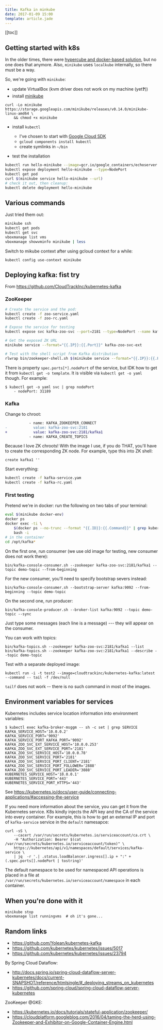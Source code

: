 ```yaml
---
title: Kafka in minkube
date: 2017-01-09 15:00
template: article.jade
---
```


[[toc]]

## Getting started with k8s

In the older times, there were [hypercube and docker-based solution],
but no one does that anymore. Also, `minikube` uses `localkube`
internally, so there must be a way.

[hypercube and docker-based solution]: https://github.com/kubernetes/community/blob/master/contributors/devel/local-cluster/docker.md

So, we're going with `minikube`:

* update VirtualBox (kvm driver does not work on my machine (yet:question:))
* install [minikube](https://github.com/kubernetes/minikube/releases)

```
curl -Lo minikube https://storage.googleapis.com/minikube/releases/v0.14.0/minikube-linux-amd64 \
    && chmod +x minikube
```

* install `kubectl`
  * I've chosen to start with [Google Cloud SDK](https://cloud.google.com/sdk/docs/quickstart-linux)
  * `gcloud components install kubectl`
  * create symlinks in `~/bin`

* test the installation

```bash
kubectl run hello-minikube --image=gcr.io/google_containers/echoserver:1.4 --port=8080
kubectl expose deployment hello-minikube --type=NodePort
kubectl get pod
curl $(minikube service hello-minikube --url)
# check it out, then cleanup:
kubectl delete deployment hello-minikube
```

## Various commands

Just tried them out:

```bash
minikube ssh
kubectl get pods
kubectl get svc
vboxmanage list vms
vboxmanage showvminfo minikube | less
```

Switch to mikube context after using gcloud context for a while:

```
kubectl config use-context minikube
```

## Deploying kafka: fist try

From https://github.com/CloudTrackInc/kubernetes-kafka

### ZooKeeper

```bash
# Create the service and the pod:
kubectl create -f zoo-service.yaml
kubectl create -f zoo-rc.yaml

# Expose the service for testing
kubectl expose svc kafka-zoo-svc --port=2181 --type=NodePort --name kafka-zoo-svc-ext

# Get the exposed ZK URL
minikube service --format="{{.IP}}:{{.Port}}" kafka-zoo-svc-ext

# Test with the shell script from Kafka distribution
rlwrap bin/zookeeper-shell.sh $(minikube service --format="{{.IP}}:{{.Port}}" kafka-zoo-svc-ext)
```

There is property `spec.ports[*].nodePort` of the service,
but IDK how to get it from `kubectl get -o template`. It is
visible via `kubectl get -o yaml` though. For example:

```
$ kubectl get -o yaml svc | grep nodePort
    - nodePort: 31189
```

### Kafka

Change to chroot:

```diff
           - name: KAFKA_ZOOKEEPER_CONNECT
-            value: kafka-zoo-svc:2181
+            value: kafka-zoo-svc:2181/kafka1
           - name: KAFKA_CREATE_TOPICS
```

Because I love ZK chroots! With the image I use, if you do THAT, you'll have
to create the corresponding ZK node. For example, type this into ZK shell:

```
create kafka1 ''
```

Start everything:


```bash
kubectl create -f kafka-service.yam
kubectl create -f kafka-rc.yaml
```

### First testing

Pretend we're in docker: run the following on two tabs of your terminal:

```bash
eval $(minikube docker-env)
docker ps
docker exec -ti \
    $(docker ps --no-trunc --format "{{.ID}}:{{.Command}}" | grep kubernetes-start | head -n1 | cut -d: -f1) \
    bash -i
# in the container
cd /opt/kafka*
```

On the first one, run consumer (we use old image for testing, new consumer does not work there):

    bin/kafka-console-consumer.sh --zookeeper kafka-zoo-svc:2181/kafka1 --topic demo-topic --from-beginning

For the new consumer, you'll need to specify bootstrap severs instead:

    bin/kafka-console-consumer.sh --bootstrap-server kafka:9092 --from-beginning --topic demo-topic

On the second one, run producer:

    bin/kafka-console-producer.sh --broker-list kafka:9092 --topic demo-topic --sync

Just type some messages (each line is a message) --- they will appear on the consumer.

You can work with topics:

    bin/kafka-topics.sh --zookeeper kafka-zoo-svc:2181/kafka1 --list
    bin/kafka-topics.sh --zookeeper kafka-zoo-svc:2181/kafka1 --describe --topic demo-topic

Test with a separate deployed image:

    kubectl run -i -t test2 --image=cloudtrackinc/kubernetes-kafka:latest --command -- tail -f /dev/null

`tailf` does not work -- there is no such command in most of the images.

## Environment variables for services

Kubernetes includes service location information into environment variables:

```
$ kubectl exec kafka-broker-msggm -- sh -c set | grep SERVICE
KAFKA_SERVICE_HOST='10.0.0.2'
KAFKA_SERVICE_PORT='9092'
KAFKA_SERVICE_PORT_KAFKA_PORT='9092'
KAFKA_ZOO_SVC_EXT_SERVICE_HOST='10.0.0.253'
KAFKA_ZOO_SVC_EXT_SERVICE_PORT='2181'
KAFKA_ZOO_SVC_SERVICE_HOST='10.0.0.78'
KAFKA_ZOO_SVC_SERVICE_PORT='2181'
KAFKA_ZOO_SVC_SERVICE_PORT_CLIENT='2181'
KAFKA_ZOO_SVC_SERVICE_PORT_FOLLOWER='2888'
KAFKA_ZOO_SVC_SERVICE_PORT_LEADER='3888'
KUBERNETES_SERVICE_HOST='10.0.0.1'
KUBERNETES_SERVICE_PORT='443'
KUBERNETES_SERVICE_PORT_HTTPS='443'
```

See https://kubernetes.io/docs/user-guide/connecting-applications/#accessing-the-service

If you need more information about the service, you can get it from the
Kubernetes service. K8s kindly injects the API key and the CA of the
service into every container. For example, this is how to get
an external IP and port of `kafka-service` service in the `default`
namesapce:

```
curl -sS \
    --cacert /var/run/secrets/kubernetes.io/serviceaccount/ca.crt \
    -H "Authorization: Bearer $(cat /var/run/secrets/kubernetes.io/serviceaccount/token)" \
    https://kubernetes/api/v1/namespaces/default/services/kafka-service \
    | jq  -r '.| .status.loadBalancer.ingress[].ip + ":" + (.spec.ports[].nodePort | tostring)'
```

The default namespace to be used for namespaced API operations is placed in a file
at `/var/run/secrets/kubernetes.io/serviceaccount/namespace` in each container.

## When you're done with it

```
minikube stop
vboxmanage list runningvms  # oh it's gone...
```

## Random links

* https://github.com/Yolean/kubernetes-kafka
* https://github.com/kubernetes/kubernetes/issues/5017
* https://github.com/kubernetes/kubernetes/issues/23794

By Spring Cloud Dataflow:
* http://docs.spring.io/spring-cloud-dataflow-server-kubernetes/docs/current-SNAPSHOT/reference/htmlsingle/#_deploying_streams_on_kubernetes
* https://github.com/spring-cloud/spring-cloud-dataflow-server-kubernetes

ZooKeeper @GKE:
* https://kubernetes.io/docs/tutorials/stateful-application/zookeeper/
* https://cloudplatform.googleblog.com/2016/04/taming-the-herd-using-Zookeeper-and-Exhibitor-on-Google-Container-Engine.html
